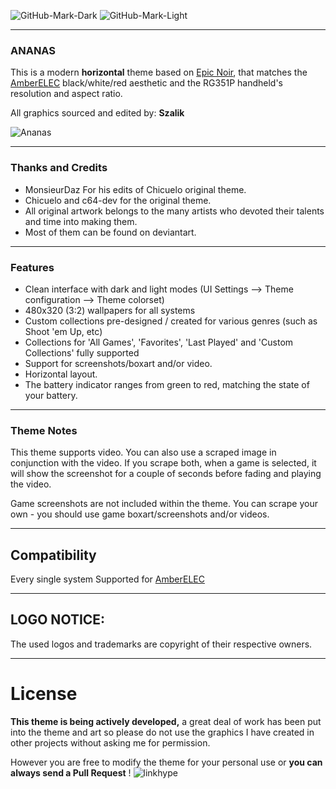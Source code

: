 ![GitHub-Mark-Dark](https://camo.githubusercontent.com/9d21b94911995ca5ed907fd1688dae360411a1d792a6f4047962041ca12b0b02/68747470733a2f2f616d626572656c65632e6f72672f696d616765732f7472616e73706172656e745f616d6265725f656c65635f686f72697a2e7376672367682d6461726b2d6d6f64652d6f6e6c79#gh-dark-mode-only)
![GitHub-Mark-Light](https://camo.githubusercontent.com/1ecfd366cc8fc1bf3dab7a1f685280e2f88f0f43946a9ca784a044ef883fe375/68747470733a2f2f616d626572656c65632e6f72672f696d616765732f7472616e73706172656e745f626c61636b5f616d6265725f656c65635f686f72697a2e7376672367682d6c696768742d6d6f64652d6f6e6c79#gh-light-mode-only)

---

### ANANAS

This is a modern **horizontal** theme based on [Epic Noir](https://github.com/c64-dev/es-theme-epicnoir), that matches the [AmberELEC](https://AmberELEC.org) black/white/red aesthetic and the RG351P handheld's resolution and aspect ratio.

All graphics sourced and edited  by: **Szalik**

![Ananas](https://user-images.githubusercontent.com/77732736/167258133-3a7a5a48-33fe-4717-847d-4f7c1bc1faf0.jpg)

---

### Thanks and Credits
* MonsieurDaz For his edits of Chicuelo original theme.
* Chicuelo and c64-dev for the original theme.
* All original artwork belongs to the many artists who devoted their talents and time into making them. 
* Most of them can be found on deviantart.

---

### Features

* Clean interface with dark and light modes (UI Settings --> Theme configuration --> Theme colorset)
* 480x320 (3:2) wallpapers for all systems
* Custom collections pre-designed / created for various genres (such as Shoot 'em Up, etc)
* Collections for 'All Games', 'Favorites', 'Last Played' and 'Custom Collections' fully supported
* Support for screenshots/boxart and/or video.
* Horizontal layout.
* The battery indicator ranges from green to red, matching the state of your battery.

---
### Theme Notes

This theme supports video. You can also use a scraped image in conjunction with the video. If you scrape both, when a game is selected, it will show the screenshot for a couple of seconds before fading and playing the video.

Game screenshots are not included within the theme. You can scrape your own - you should use game boxart/screenshots and/or videos.

---

## Compatibility

Every single system Supported for [AmberELEC](https://AmberELEC.org)

---

## LOGO NOTICE:

The used logos and trademarks are copyright of their respective owners.

---

# License
**This theme is being actively developed,** a great deal of work has been put into the theme and art so please do not use the graphics I have created in other projects without asking me for permission.

However you are free to modify the theme for your personal use or **you can always send a Pull Request** !  ![linkhype](https://user-images.githubusercontent.com/77732736/167257693-c94124e8-9f7e-45b0-b4b8-25f49cf53027.png)
